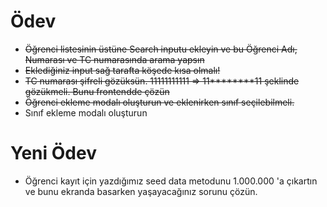 # Ödev
- <del>Öğrenci listesinin üstüne Search inputu ekleyin ve bu Öğrenci Adı, Numarası ve TC numarasında arama yapsın</del>
- <del>Eklediğiniz input sağ tarafta köşede kısa olmalı!</del>
- <del>TC numarası şifreli gözüksün. 11111111111 => 11********11 şeklinde gözükmeli. Bunu frontendde çözün</del>
- <del>Öğrenci ekleme modalı oluşturun ve eklenirken sınıf seçilebilmeli.</del> 
- Sınıf ekleme modalı oluşturun

# Yeni Ödev
- Öğrenci kayıt için yazdığımız seed data metodunu 1.000.000 'a çıkartın ve bunu ekranda basarken yaşayacağınız sorunu çözün.
